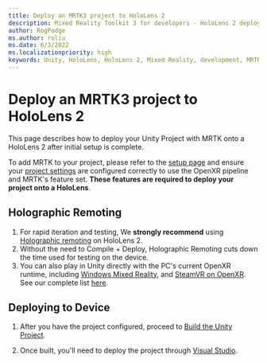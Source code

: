 ```yaml
---
title: Deploy an MRTK3 project to HoloLens 2
description: Mixed Reality Toolkit 3 for developers - HoloLens 2 deployment.
author: RogPodge
ms.author: roliu
ms.date: 6/3/2022
ms.localizationpriority: high
keywords: Unity, HoloLens, HoloLens 2, Mixed Reality, development, MRTK3, HoloLens, Deployment
---
```


# Deploy an MRTK3 project to HoloLens 2

This page describes how to deploy your Unity Project with MRTK onto a HoloLens 2 after initial setup is complete.

To add MRTK to your project, please refer to the [setup page](../setup.md) and ensure your [project settings](../setup.md#5-configure-openxr-related-settings) are configured correctly to use the OpenXR pipeline and MRTK's feature set. **These features are required to deploy your project onto a HoloLens**.

## Holographic Remoting

1. For rapid iteration and testing, We **strongly recommend** using [Holographic remoting](/windows/mixed-reality/develop/unity/preview-and-debug-your-app) on HoloLens 2.
2. Without the need to Compile + Deploy, Holographic Remoting cuts down the time used for testing on the device.
3. You can also play in Unity directly with the PC's current OpenXR runtime, including [Windows Mixed Reality](https://www.microsoft.com/p/openxr-tools-for-windows-mixed-reality/9n5cvvl23qbt), and [SteamVR on OpenXR](https://www.steamvr.com/). See our complete list [here](../debugging-and-testing.md).

## Deploying to Device

1. After you have the project configured, proceed to [Build the Unity Project](/windows/mixed-reality/develop/unity/build-and-deploy-to-hololens#build-the-unity-project).

1. Once built, you'll need to deploy the project through [Visual Studio](/windows/mixed-reality/develop/advanced-concepts/using-visual-studio?tabs=hl2).
